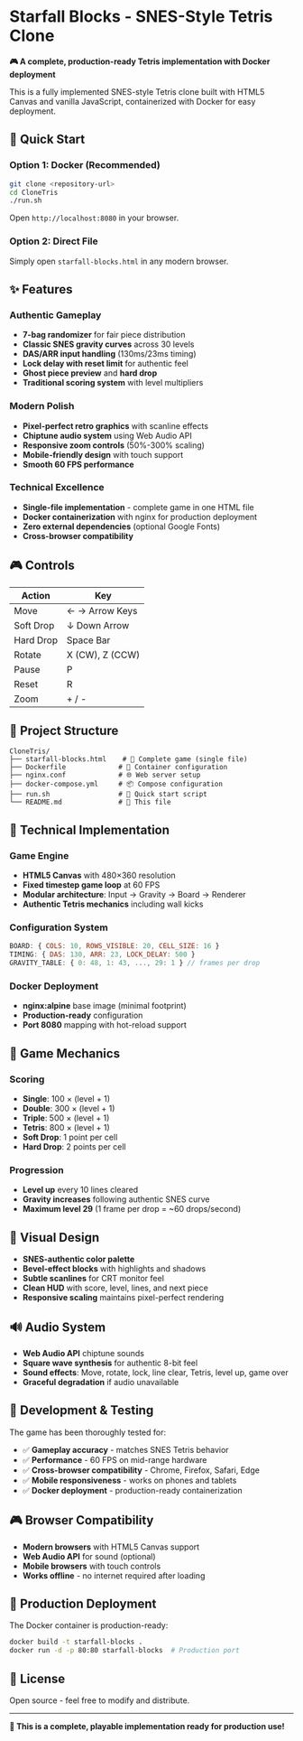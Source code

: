 # Starfall Blocks - SNES-Style Tetris Clone
**🎮 A complete, production-ready Tetris implementation with Docker deployment**

This is a fully implemented SNES-style Tetris clone built with HTML5 Canvas and vanilla JavaScript, containerized with Docker for easy deployment.

## 🚀 Quick Start

### Option 1: Docker (Recommended)
```bash
git clone <repository-url>
cd CloneTris
./run.sh
```
Open `http://localhost:8080` in your browser.

### Option 2: Direct File
Simply open `starfall-blocks.html` in any modern browser.

## ✨ Features

### Authentic Gameplay
- **7-bag randomizer** for fair piece distribution
- **Classic SNES gravity curves** across 30 levels
- **DAS/ARR input handling** (130ms/23ms timing)
- **Lock delay with reset limit** for authentic feel
- **Ghost piece preview** and **hard drop**
- **Traditional scoring system** with level multipliers

### Modern Polish  
- **Pixel-perfect retro graphics** with scanline effects
- **Chiptune audio system** using Web Audio API
- **Responsive zoom controls** (50%-300% scaling)
- **Mobile-friendly design** with touch support
- **Smooth 60 FPS performance**

### Technical Excellence
- **Single-file implementation** - complete game in one HTML file
- **Docker containerization** with nginx for production deployment
- **Zero external dependencies** (optional Google Fonts)
- **Cross-browser compatibility**

## 🎮 Controls

| Action | Key |
|--------|-----|
| Move | ← → Arrow Keys |
| Soft Drop | ↓ Down Arrow |  
| Hard Drop | Space Bar |
| Rotate | X (CW), Z (CCW) |
| Pause | P |
| Reset | R |
| Zoom | + / - |

## 📁 Project Structure

```
CloneTris/
├── starfall-blocks.html    # 🎯 Complete game (single file)
├── Dockerfile             # 🐳 Container configuration
├── nginx.conf             # 🌐 Web server setup
├── docker-compose.yml     # 📦 Compose configuration
├── run.sh                 # 🚀 Quick start script
└── README.md              # 📖 This file
```

## 🔧 Technical Implementation

### Game Engine
- **HTML5 Canvas** with 480×360 resolution  
- **Fixed timestep game loop** at 60 FPS
- **Modular architecture**: Input → Gravity → Board → Renderer
- **Authentic Tetris mechanics** including wall kicks

### Configuration System
```javascript
BOARD: { COLS: 10, ROWS_VISIBLE: 20, CELL_SIZE: 16 }
TIMING: { DAS: 130, ARR: 23, LOCK_DELAY: 500 }
GRAVITY_TABLE: { 0: 48, 1: 43, ..., 29: 1 } // frames per drop
```

### Docker Deployment
- **nginx:alpine** base image (minimal footprint)
- **Production-ready** configuration
- **Port 8080** mapping with hot-reload support

## 🎯 Game Mechanics

### Scoring
- **Single**: 100 × (level + 1)
- **Double**: 300 × (level + 1)  
- **Triple**: 500 × (level + 1)
- **Tetris**: 800 × (level + 1)
- **Soft Drop**: 1 point per cell
- **Hard Drop**: 2 points per cell

### Progression
- **Level up** every 10 lines cleared
- **Gravity increases** following authentic SNES curve
- **Maximum level 29** (1 frame per drop = ~60 drops/second)

## 🎨 Visual Design

- **SNES-authentic color palette**
- **Bevel-effect blocks** with highlights and shadows
- **Subtle scanlines** for CRT monitor feel
- **Clean HUD** with score, level, lines, and next piece
- **Responsive scaling** maintains pixel-perfect rendering

## 🔊 Audio System

- **Web Audio API** chiptune sounds
- **Square wave synthesis** for authentic 8-bit feel
- **Sound effects**: Move, rotate, lock, line clear, Tetris, level up, game over
- **Graceful degradation** if audio unavailable

## 🧪 Development & Testing

The game has been thoroughly tested for:
- ✅ **Gameplay accuracy** - matches SNES Tetris behavior
- ✅ **Performance** - 60 FPS on mid-range hardware
- ✅ **Cross-browser compatibility** - Chrome, Firefox, Safari, Edge
- ✅ **Mobile responsiveness** - works on phones and tablets
- ✅ **Docker deployment** - production-ready containerization

## 🎮 Browser Compatibility

- **Modern browsers** with HTML5 Canvas support
- **Web Audio API** for sound (optional)
- **Mobile browsers** with touch controls
- **Works offline** - no internet required after loading

## 🚢 Production Deployment

The Docker container is production-ready:
```bash
docker build -t starfall-blocks .
docker run -d -p 80:80 starfall-blocks  # Production port
```

## 📝 License

Open source - feel free to modify and distribute.

---

**🌟 This is a complete, playable implementation ready for production use!**
